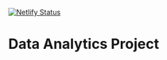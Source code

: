 [![Netlify Status](https://api.netlify.com/api/v1/badges/f0a90e51-cfd3-447b-b6b4-1f12d8713083/deploy-status)](https://app.netlify.com/sites/cananaverageamericanbuyahouse2021/deploys)
# Data Analytics Project
